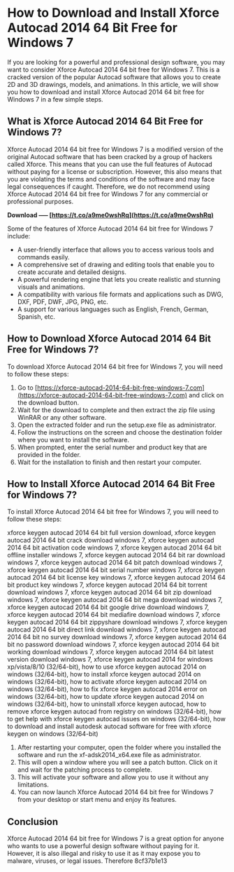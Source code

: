 
 
# How to Download and Install Xforce Autocad 2014 64 Bit Free for Windows 7
 
If you are looking for a powerful and professional design software, you may want to consider Xforce Autocad 2014 64 bit free for Windows 7. This is a cracked version of the popular Autocad software that allows you to create 2D and 3D drawings, models, and animations. In this article, we will show you how to download and install Xforce Autocad 2014 64 bit free for Windows 7 in a few simple steps.
 
## What is Xforce Autocad 2014 64 Bit Free for Windows 7?
 
Xforce Autocad 2014 64 bit free for Windows 7 is a modified version of the original Autocad software that has been cracked by a group of hackers called Xforce. This means that you can use the full features of Autocad without paying for a license or subscription. However, this also means that you are violating the terms and conditions of the software and may face legal consequences if caught. Therefore, we do not recommend using Xforce Autocad 2014 64 bit free for Windows 7 for any commercial or professional purposes.
 
**Download ––– [https://t.co/a9me0wshRq](https://t.co/a9me0wshRq)**


 
Some of the features of Xforce Autocad 2014 64 bit free for Windows 7 include:
 
- A user-friendly interface that allows you to access various tools and commands easily.
- A comprehensive set of drawing and editing tools that enable you to create accurate and detailed designs.
- A powerful rendering engine that lets you create realistic and stunning visuals and animations.
- A compatibility with various file formats and applications such as DWG, DXF, PDF, DWF, JPG, PNG, etc.
- A support for various languages such as English, French, German, Spanish, etc.

## How to Download Xforce Autocad 2014 64 Bit Free for Windows 7?
 
To download Xforce Autocad 2014 64 bit free for Windows 7, you will need to follow these steps:

1. Go to [https://xforce-autocad-2014-64-bit-free-windows-7.com](https://xforce-autocad-2014-64-bit-free-windows-7.com) and click on the download button.
2. Wait for the download to complete and then extract the zip file using WinRAR or any other software.
3. Open the extracted folder and run the setup.exe file as administrator.
4. Follow the instructions on the screen and choose the destination folder where you want to install the software.
5. When prompted, enter the serial number and product key that are provided in the folder.
6. Wait for the installation to finish and then restart your computer.

## How to Install Xforce Autocad 2014 64 Bit Free for Windows 7?
 
To install Xforce Autocad 2014 64 bit free for Windows 7, you will need to follow these steps:
 
xforce keygen autocad 2014 64 bit full version download,  xforce keygen autocad 2014 64 bit crack download windows 7,  xforce keygen autocad 2014 64 bit activation code windows 7,  xforce keygen autocad 2014 64 bit offline installer windows 7,  xforce keygen autocad 2014 64 bit rar download windows 7,  xforce keygen autocad 2014 64 bit patch download windows 7,  xforce keygen autocad 2014 64 bit serial number windows 7,  xforce keygen autocad 2014 64 bit license key windows 7,  xforce keygen autocad 2014 64 bit product key windows 7,  xforce keygen autocad 2014 64 bit torrent download windows 7,  xforce keygen autocad 2014 64 bit zip download windows 7,  xforce keygen autocad 2014 64 bit mega download windows 7,  xforce keygen autocad 2014 64 bit google drive download windows 7,  xforce keygen autocad 2014 64 bit mediafire download windows 7,  xforce keygen autocad 2014 64 bit zippyshare download windows 7,  xforce keygen autocad 2014 64 bit direct link download windows 7,  xforce keygen autocad 2014 64 bit no survey download windows 7,  xforce keygen autocad 2014 64 bit no password download windows 7,  xforce keygen autocad 2014 64 bit working download windows 7,  xforce keygen autocad 2014 64 bit latest version download windows 7,  xforce keygen autocad 2014 for windows xp/vista/8/10 (32/64-bit),  how to use xforce keygen autocad 2014 on windows (32/64-bit),  how to install xforce keygen autocad 2014 on windows (32/64-bit),  how to activate xforce keygen autocad 2014 on windows (32/64-bit),  how to fix xforce keygen autocad 2014 error on windows (32/64-bit),  how to update xforce keygen autocad 2014 on windows (32/64-bit),  how to uninstall xforce keygen autocad,  how to remove xforce keygen autocad from registry on windows (32/64-bit),  how to get help with xforce keygen autocad issues on windows (32/64-bit),  how to download and install autodesk autocad software for free with xforce keygen on windows (32/64-bit)

1. After restarting your computer, open the folder where you installed the software and run the xf-adsk2014\_x64.exe file as administrator.
2. This will open a window where you will see a patch button. Click on it and wait for the patching process to complete.
3. This will activate your software and allow you to use it without any limitations.
4. You can now launch Xforce Autocad 2014 64 bit free for Windows 7 from your desktop or start menu and enjoy its features.

## Conclusion
 
Xforce Autocad 2014 64 bit free for Windows 7 is a great option for anyone who wants to use a powerful design software without paying for it. However, it is also illegal and risky to use it as it may expose you to malware, viruses, or legal issues. Therefore
 8cf37b1e13
 
